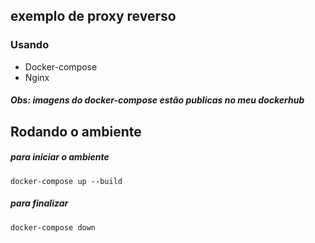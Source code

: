 ## exemplo de proxy reverso
### Usando 
- Docker-compose 
- Nginx
##### Obs: imagens do docker-compose estão publicas no meu dockerhub

## Rodando o ambiente 

##### para iniciar o ambiente
```{bash}
docker-compose up --build
```
##### para finalizar
```{bash}
docker-compose down
```

# 



